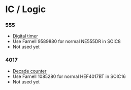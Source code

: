 # IC / Logic

### 555
* [Digital timer](http://www.farnell.com/datasheets/1874740.pdf)
* Use Farnell 9589880 for normal NE555DR in SOIC8
* Not used yet

### 4017
* [Decade counter](http://www.farnell.com/datasheets/1758117.pdf)
* Use Farnell 1085280 for normal HEF4017BT in SOIC16
* Not used yet
